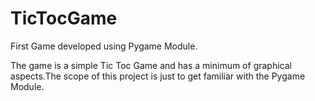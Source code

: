# TicTocGame

First Game developed using Pygame Module.

The game is a simple Tic Toc Game and has a  minimum of graphical aspects.The scope of this project is just to get familiar with the Pygame Module. 
